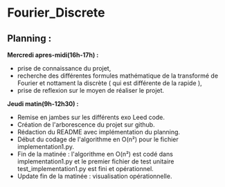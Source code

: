 # Fourier_Discrete

## Planning :

<b>Mercredi apres-midi(16h-17h) :</b> 
  - prise de connaissance du projet, 
  - recherche des différentes formules mathématique de la transformé de Fourier et nottament la discrète ( qui est différente de la rapide ),
  - prise de reflexion sur le moyen de réaliser le projet.

<b>Jeudi matin(9h-12h30) :</b> 
  - Remise en jambes sur les différents exo Leed code.
  - Création de l'arborescence du projet sur github.
  - Rédaction du README avec implémentation du planning.
  - Début du codage de l'algorithme en O(n²) pour le fichier implementation1.py.
  - Fin de la matinée : l'algorithme en O(n²) est codé dans implementation1.py et le premier fichier de test unitaire test_implementation1.py est fini et opérationnel.
  - Update fin de la matinée : visualisation opérationnelle.
